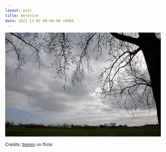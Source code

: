 ```yaml
---
layout: post
title: Bérénice
date: 2021-11-01 00:00:00 +0000
---
```


![Bérénice](/images/2021-11-01.jpg)

Crédits: [bpmm](https://www.flickr.com/people/bpmm/) on flickr
